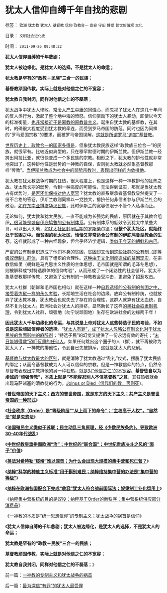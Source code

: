 # 犹太人信仰自缚千年自找的悲剧

标签： `欧洲` `犹太教` `犹太人` `基督教` `信仰` `政教合一` `宽容` `守旧` `博爱` `普世价值观` `文化` 

目录： `文明社会进化史`

时间： `2011-09-26 09:40:22`

**犹太人信仰自缚的千年悲剧；**

**犹太人被边缘化，是犹太人的选择，不是犹太人的命运；**

**犹太教是罕有的“政教＋民族”三合一的民族；**

**基督教顽固传教，实际上就是对他信之仁的不宽容；**

**犹太教自我封闭，同样对他信之仁的不磊落**；

犹太战争中犹太人惨败，[常令人产生中庸的同情心](../../../2009/8/24/中庸枉法,惩善扬恶,坏事做尽.md)，而忽视了犹太人在这几十年间的反人类行为，激起了整个地中海的愤怒。信仰驱动下的犹太人暴动，即使以今天的标准衡量，[也非常接近于是邪教的原教旨主义](../../../2011/7/14/欣赏塔利班的中国传统文人.md)。诞生自犹太教的基督教，在其时，的确很大程度受到犹太教的牵连，而受到罗马帝国的防范。同时也因为同样的“罗马爱国宗教”的要求，而被罗马帝国误解。[这就是所谓罗马“迫害”基督教](../../../2010/8/4/罗马皇帝对基督教的几次“迫害”是实在法冲突.md)。

[世界历史上，政教合一的国家多得是](../../../2010/11/27/希腊罗马城邦是军事组织；基督教成功的背景.md)，但象犹太教民族这样“政教族三位合一”的民族，就很罕有。比较近似典型的，只在穆罕默德时期的伊斯兰教。但伊斯兰教一经跨出阿拉比亚，就很快变成一个多民族的宗教。相形之下，犹太教的排他性就非常地突出了。这种排他性是弱势的一神教的自保，否则犹太教就必然象基督教那样“传教”。[当伊斯兰教成为社会中的弱势宗教时，表现出同样的内敛排他](../../../2010/5/22/仁者无敌话宽容，伊斯兰和阿拉伯帝国.md)。

犹太教在犹太教战争时期的狂热，很大程度上，也是这样一种一神教排他的狂热之故。犹太教长期的弱势，令到一种高度的可能性，无法得到证实，那就是当犹太教占有优势时，[是否还能保持对他人宽容](../../../2011/4/13/卡扎菲仅仅犯了一个小错误.md)？犹太教的直系继承者基督教显然提交了一份不合格的答卷。伊斯兰教则同样以一党独大，排挤任何非信者参与伊斯兰社会的政治，[如在东南亚排挤华汉民族](../../../2011/8/28/华人和犹太人的“万恶的资本”是从那里积累的？.md)，此时伊斯兰的宽容仅限于不管个人私事而止。

无论如何，犹太教和犹太民族，一直不能成为长强势的民族，原因就在于其教会组织[，很可能是袭自伊庇鸠鲁的公有制体系](../../../2010/8/7/伊庇鸠鲁近似以色列基布兹公有制是其衰落原因.md)。公有制体系的低效令到犹太中某些大哥，可以出人头地，[如犹太社区封闭后期的罗斯柴尔德](../../../2011/8/29/和珅！就是罗斯柴尔德！.md)；但**整个犹太社区，就始终处于贫困之中。而贫困的犹太社区，恰恰又非常适合公有制的伊庇鸠鲁型教会的生存**。这样就形成了一种古怪现象，但合乎经济学逻辑，[类似于今天的朝鲜和古巴](http://hi.baidu.com/darthchn/blog/item/8361f3917e62e784a977a4a9.html)。

严密的公有制组织造成了他们本身的贫困，[贫困却又令到这些社群的公有制（即等级奴隶制）群体](../../../2011/7/23/奴隶制的生存危难环境中的积极意义.md)，具有了组织的合理性。[这种由于文化制度造成的贫困现实](../../../2011/9/24/印第安人部落民贫困原因与中国农村类同.md)，在宗教信仰里（朝鲜是马克思主义性质的主体思想，毛帝国就是所谓的毛泽冬思想），则被解释成“对特选群体的信仰考验”，从而形成了一个闭路性的社会循环。犹太不象基督教那样传教，又避免了公有制的一神教教会受冲击，更避免了招惹攻击。

犹太人社群（朝鲜和毛帝国也相似）就在这样一种[自我选择的公有制的贫困之中，接受着炼狱一样的永久考验](../../../2011/7/22/奴隶制是生存环境恶劣的求生机制.md)，长期地生活在社会的边缘。放弃公有制传统，也就放弃了犹太教本身，犹太教会也就失去了存在的合理性，这群人就算有犹太血统，自然不复为犹太人。欧洲社会对犹太人的排挤，显然助长了这样[的黑社会奴隶制机理](../../../2011/5/18/法办黑社会.md)，令到犹太人社群，顽强地（勿宁说顽固地）生存在欧洲社会的边缘两千年！

**因此犹太人千年边缘化的命运，与其说是上帝对犹太人这些特选子民的考验，不如说是这些顽固信仰者的选择**。“[犹太人有罪”，成了犹太人忽略公有制文化对于犹太民族的负面影响的麻醉剂](../../../2010/11/13/宗教之善在于容纳他信之仁和中国特色的信仰.md)；“特选子民”的幻觉又提供了一份永远有效的寄托；“[末日能够得救”恐吓反思的任何人](../../../2010/5/4/亚特兰蒂斯和基督教的末日情结和“被末日”的恐惧.md)。如果任何跳出这个圈子的人（群），就不再被称为犹太人了。一神教的排他性，令到自已先被排斥，这就是犹太人的悲剧。

[基督教与犹太教最大的区别](../../../2010/11/14/基督教诞生与犹太人独立运动和罗马化政策.md)，就是消除了犹太教通过“割礼”仪式，摆脱了犹太民族的绑定；从而令基督教成为人人可以信仰的宗教。但是一神教信仰的特点，仍然令基督教表现出宗教排他的另一种狂热，就[是对“他信之仁”的不宽容](../../../2010/6/21/人权普世的个体价值观是善恶的唯一标准.md)。**基督徒自以为虔诚的“顽强传教”，本质上就是“不能容忍别人不信基督教”之意**，其狂热者就会出现马萨诸塞的清教徒的行为，[Joinus or Died（信我们的教，否则死](../../../2009/9/4/上帝总是和您的正义离得远远的.md)）。

《[**普世帝国的天下主义；西方的普世帝国，就是东方的天下主义；共产主义是普世帝国的一种形式**](../../../2011/9/2/普世帝国的天下主义.md)》

《[**社会秩序（Order）是“等级阶层”“从上而下的命令”；“主权高于人权”，“自然法”就是忽悠法**](../../../2011/9/2/社会秩序（Order）即“等级阶层”“命令”和《自然法》的变迁.md)》

《[**法国殖民主义类似于苏联；民主动乱三角原理，经《少数民族条约》，导致欧洲30-40年代战乱**](../../../2011/9/2/妖魔化希特勒掩盖了什么？法国的殖民主义与英国有何不同？.md)》

《[**中世纪教皇垂拱而欧洲“治”；中世纪的“联合国”；中世纪贵族决斗之风的“面子”价值**](../../../2011/9/4/中世纪的联合国,教皇垂拱而欧洲“治”.md)》

《[**英法对希特勒“绥靖”难以深责；为什么会出现大规模的集中营和死亡营？**](../../../2011/9/4/英法“绥靖”希特勒难以深责；为什么会出现集中营和死亡营？.md)》

《[**纳粹“科学的种族主义标准”用于斟别难民；纳粹维持集中营的办法是“集中营的等级”**](../../../2011/9/4/纳粹“科学的种族主义标准”用于斟别难民，和集中营的等级.md)》

《[**纳粹在欧洲各国配合下完成“收容”犹太人符合战前国际法；奴隶制工业化运用上**](../../../2011/9/4/欧洲各国配合纳粹收容犹太人；符合战前国际法.md)》

《[纳粹集中营系统的目的是奴役；纳粹基于Order的新秩序；集中营系统供应部分消费品](../../../2011/9/4/纳粹集中营制度，是工业化的奴隶制.md)》

《[一神教的本质是“统一思想信仰”的专制主义；犹太战争的祸首是信仰](../../../2011/9/26/一神教的专制主义和犹太战争的祸首.md)》

《**犹太人信仰自缚的千年悲剧；犹太人被边缘化，是犹太人的选择，不是犹太人的命运；**

**犹太教是罕有的“政教＋民族”三合一的民族；**

**基督教顽固传教，实际上就是对他信之仁的不宽容；**

**犹太教自我封闭，同样对他信之仁的不磊落**；》



前一篇：[一神教的专制主义和犹太战争的祸首](../../../2011/9/26/一神教的专制主义和犹太战争的祸首.md)

后一篇：[最为深信“有罪”的犹太人最受罪](../../../2011/9/26/最为深信“有罪”的犹太人最受罪.md)